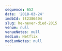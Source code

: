 ```yaml
---
sequence: 652
date: '2018-03-24'
imdbId: tt2386404
slug: he-never-died-2015
venue: null
venueNotes: null
medium: Netflix
mediumNotes: null
---
```


